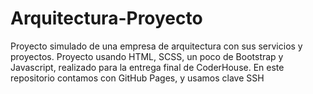# Arquitectura-Proyecto
<p> Proyecto simulado de una empresa de arquitectura con sus servicios y proyectos. Proyecto usando HTML, SCSS, un poco de Bootstrap y Javascript, realizado para la entrega final de CoderHouse. En este repositorio contamos con GitHub Pages, y usamos clave SSH</p>
